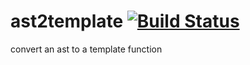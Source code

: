 ast2template [![Build Status](https://travis-ci.org/camshaft/ast2template.svg?branch=master)](https://travis-ci.org/camshaft/ast2template)
============

convert an ast to a template function
